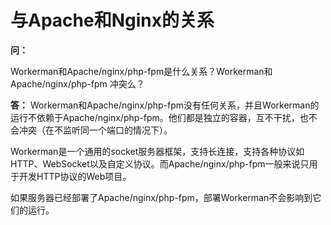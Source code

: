 # 与Apache和Nginx的关系
**问：**

Workerman和Apache/nginx/php-fpm是什么关系？Workerman和Apache/nginx/php-fpm
冲突么？

**答：**
Workerman和Apache/nginx/php-fpm没有任何关系，并且Workerman的运行不依赖于Apache/nginx/php-fpm。他们都是独立的容器，互不干扰，也不会冲突（在不监听同一个端口的情况下）。

Workerman是一个通用的socket服务器框架，支持长连接，支持各种协议如HTTP、WebSocket以及自定义协议。而Apache/nginx/php-fpm一般来说只用于开发HTTP协议的Web项目。

如果服务器已经部署了Apache/nginx/php-fpm，部署Workerman不会影响到它们的运行。
